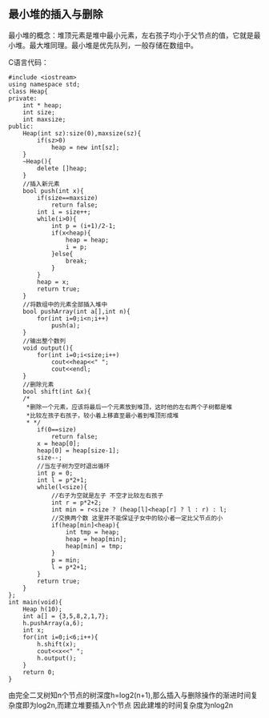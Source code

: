 ## 最小堆的插入与删除 ##

最小堆的概念：堆顶元素是堆中最小元素，左右孩子均小于父节点的值，它就是最小堆。最大堆同理。最小堆是优先队列，一般存储在数组中。

C语言代码：

	#include <iostream>
	using namespace std;
	class Heap{
	private:
	    int * heap;
	    int size;
	    int maxsize;
	public:
	    Heap(int sz):size(0),maxsize(sz){
	        if(sz>0)
	            heap = new int[sz];
	    }
	    ~Heap(){
	        delete []heap;
	    }
	    //插入新元素
	    bool push(int x){
	        if(size==maxsize)
	            return false;
	        int i = size++;
	        while(i>0){
	            int p = (i+1)/2-1;
	            if(x<heap){
	                heap = heap;
	                i = p;
	            }else{
	                break;
	            }
	        }
	        heap = x;
	        return true;
	    }
	    //将数组中的元素全部插入堆中
	    bool pushArray(int a[],int n){
	        for(int i=0;i<n;i++)
	            push(a);
	    }
	    //输出整个数列
	    void output(){
	        for(int i=0;i<size;i++)
	            cout<<heap<<" ";
	            cout<<endl;
	    }
	    //删除元素
	    bool shift(int &x){
	    /*
	     *删除一个元素，应该将最后一个元素放到堆顶，这时他的左右两个子树都是堆
	     *比较左孩子右孩子，较小着上移直至最小着到堆顶形成堆
	     * */
	        if(0==size)
	            return false;
	        x = heap[0];
	        heap[0] = heap[size-1];
	        size--;
	        //当左子树为空时退出循环
	        int p = 0;
	        int l = p*2+1;
	        while(l<size){
	            //右子为空就是左子 不空才比较左右孩子
	            int r = p*2+2;
	            int min = r<size ? (heap[l]<heap[r] ? l : r) : l;
	            //交换两个数 这里并不能保证子女中的较小者一定比父节点的小
	            if(heap[min]<heap){
	                int tmp = heap;
	                heap = heap[min];
	                heap[min] = tmp;
	            }
	            p = min;
	            l = p*2+1;
	        }
	        return true;
	    }
	};
	int main(void){
	    Heap h(10);
	    int a[] = {3,5,8,2,1,7};
	    h.pushArray(a,6);
	    int x;
	    for(int i=0;i<6;i++){
	        h.shift(x);
	        cout<<x<<" ";
	        h.output();
	    }
	    return 0;
	}
 

由完全二叉树知n个节点的树深度h=log2(n+1),那么插入与删除操作的渐进时间复杂度即为log2n,而建立堆要插入n个节点
因此建堆的时间复杂度为nlog2n